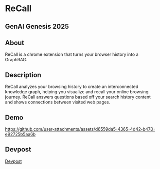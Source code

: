 # ReCall

## GenAI Genesis 2025

## About

ReCall is a chrome extension that turns your browser history into a GraphRAG.

## Description

ReCall analyzes your browsing history to create an interconnected knowledge graph, helping you visualize and recall your online browsing journey. ReCall answers questions based off your search history content and shows connections between visited web pages.

## Demo

https://github.com/user-attachments/assets/d6559da5-4365-4d42-b470-e92725b5aa6b

## Devpost

[Devpost](https://devpost.com/software/recall-ucjf8l)
